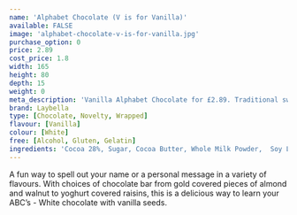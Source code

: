 ```yaml
---
name: 'Alphabet Chocolate (V is for Vanilla)'
available: FALSE
image: 'alphabet-chocolate-v-is-for-vanilla.jpg'
purchase_option: 0
price: 2.89
cost_price: 1.8
width: 165
height: 80
depth: 15
weight: 0
meta_description: 'Vanilla Alphabet Chocolate for £2.89. Traditional sweet treats and more at Humbugs Confectionery Store. Specialists in satisfying your sweet tooth!'
brand: Laybella
type: [Chocolate, Novelty, Wrapped]
flavour: [Vanilla]
colour: [White]
free: [Alcohol, Gluten, Gelatin]
ingredients: 'Cocoa 28%, Sugar, Cocoa Butter, Whole Milk Powder,  Soy Lecithin, Flavouring: Natural Vanilla, Emulsifier, Fructose Syrup, Flavouring Preparation (Vanilla Extract), Exhausted Vanilla Seeds'
---
```

A fun way to spell out your name or a personal message in a variety of flavours. With choices of chocolate bar from gold covered pieces of almond and walnut to yoghurt covered raisins, this is a delicious way to learn your ABC’s - White chocolate with vanilla seeds.